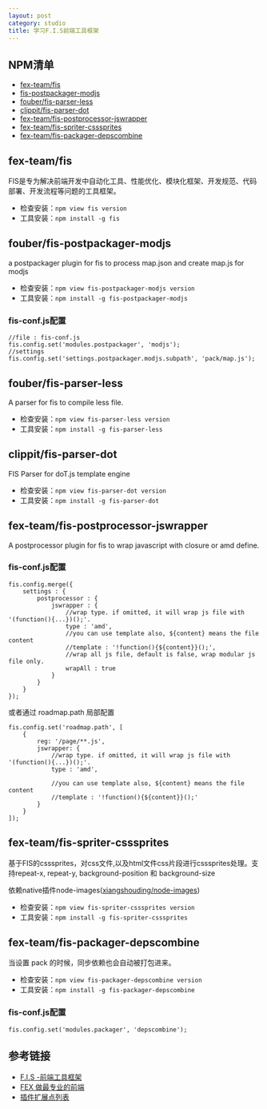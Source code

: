 ```yaml
---
layout: post
category: studio
title: 学习F.I.S前端工具框架
---
```


## NPM清单 ##

- [fex-team/fis](https://github.com/fex-team/fis)
- [fis-postpackager-modjs](https://github.com/fouber/fis-postpackager-modjs)
- [fouber/fis-parser-less](https://github.com/fouber/fis-parser-less)
- [clippit/fis-parser-dot](https://github.com/clippit/fis-parser-dot)
- [fex-team/fis-postprocessor-jswrapper](https://github.com/fex-team/fis-postprocessor-jswrapper)
- [fex-team/fis-spriter-csssprites](https://github.com/fex-team/fis-spriter-csssprites)
- [fex-team/fis-packager-depscombine](https://github.com/fex-team/fis-packager-depscombine)

## fex-team/fis ##

FIS是专为解决前端开发中自动化工具、性能优化、模块化框架、开发规范、代码部署、开发流程等问题的工具框架。

- 检查安装：`npm view fis version`
- 工具安装：`npm install -g fis`

## fouber/fis-postpackager-modjs ##

a postpackager plugin for fis to process map.json and create map.js for modjs

- 检查安装：`npm view fis-postpackager-modjs version`
- 工具安装：`npm install -g fis-postpackager-modjs`

### fis-conf.js配置 ###
	
	//file : fis-conf.js
	fis.config.set('modules.postpackager', 'modjs');
	//settings
	fis.config.set('settings.postpackager.modjs.subpath', 'pack/map.js');

## fouber/fis-parser-less ##

A parser for fis to compile less file.

- 检查安装：`npm view fis-parser-less version`
- 工具安装：`npm install -g fis-parser-less`

## clippit/fis-parser-dot ##

FIS Parser for doT.js template engine

- 检查安装：`npm view fis-parser-dot version`
- 工具安装：`npm install -g fis-parser-dot`

## fex-team/fis-postprocessor-jswrapper ##

A postprocessor plugin for fis to wrap javascript with closure or amd define.

### fis-conf.js配置 ###

	fis.config.merge({
	    settings : {
	        postprocessor : {
	            jswrapper : {
	                //wrap type. if omitted, it will wrap js file with '(function(){...})();'.
	                type : 'amd',
	                //you can use template also, ${content} means the file content
	                //template : '!function(){${content}}();',
	                //wrap all js file, default is false, wrap modular js file only.
	                wrapAll : true
	            }
	        }
	    }
	});

或者通过 roadmap.path 局部配置

	fis.config.set('roadmap.path', [
	    {
	        reg: '/page/**.js',
	        jswrapper: {
	            //wrap type. if omitted, it will wrap js file with '(function(){...})();'.
	            type : 'amd',
	
	            //you can use template also, ${content} means the file content
	            //template : '!function(){${content}}();'
	        }
	    }
	]);

## fex-team/fis-spriter-csssprites ##

基于FIS的csssprites，对css文件,以及html文件css片段进行csssprites处理。支持repeat-x, repeat-y, background-position 和 background-size

依赖native插件node-images([xiangshouding/node-images](https://github.com/xiangshouding/node-images))

- 检查安装：`npm view fis-spriter-csssprites version`
- 工具安装：`npm install -g fis-spriter-csssprites`

## fex-team/fis-packager-depscombine ##

当设置 pack 的时候，同步依赖也会自动被打包进来。

- 检查安装：`npm view fis-packager-depscombine version`
- 工具安装：`npm install -g fis-packager-depscombine`

### fis-conf.js配置 ###

	fis.config.set('modules.packager', 'depscombine');

## 参考链接 ##

- [F.I.S -前端工具框架](http://fis.baidu.com/index.html)
- [FEX 做最专业的前端](http://fex.baidu.com/)
- [插件扩展点列表](http://fis.baidu.com/docs/more/extension-point.html)